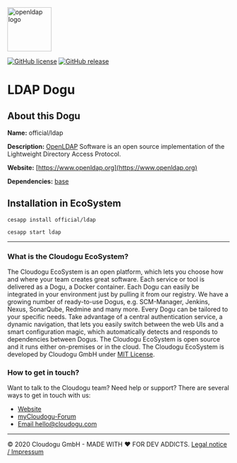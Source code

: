<img src="https://cloudogu.com/images/dogus/openldap.png" alt="openldap logo" height="100px">


[![GitHub license](https://img.shields.io/github/license/cloudogu/ldap.svg)](https://github.com/cloudogu/ldap/blob/develop/LICENSE)
[![GitHub release](https://img.shields.io/github/release/cloudogu/ldap.svg)](https://github.com/cloudogu/ldap/releases)

# LDAP Dogu

## About this Dogu

**Name:** official/ldap

**Description:** [OpenLDAP](https://www.openldap.org) Software is an open source implementation of the Lightweight Directory Access Protocol.

**Website:** [https://www.openldap.org](https://www.openldap.org)

**Dependencies:** [base](https://github.com/cloudogu/base)

## Installation in EcoSystem
```
cesapp install official/ldap

cesapp start ldap
```

---
### What is the Cloudogu EcoSystem?
The Cloudogu EcoSystem is an open platform, which lets you choose how and where your team creates great software. Each service or tool is delivered as a Dogu, a Docker container. Each Dogu can easily be integrated in your environment just by pulling it from our registry. We have a growing number of ready-to-use Dogus, e.g. SCM-Manager, Jenkins, Nexus, SonarQube, Redmine and many more. Every Dogu can be tailored to your specific needs. Take advantage of a central authentication service, a dynamic navigation, that lets you easily switch between the web UIs and a smart configuration magic, which automatically detects and responds to dependencies between Dogus. The Cloudogu EcoSystem is open source and it runs either on-premises or in the cloud. The Cloudogu EcoSystem is developed by Cloudogu GmbH under [MIT License](https://cloudogu.com/license.html).

### How to get in touch?
Want to talk to the Cloudogu team? Need help or support? There are several ways to get in touch with us:

* [Website](https://cloudogu.com)
* [myCloudogu-Forum](https://forum.cloudogu.com/topic/34?ctx=1)
* [Email hello@cloudogu.com](mailto:hello@cloudogu.com)

---
&copy; 2020 Cloudogu GmbH - MADE WITH :heart:&nbsp;FOR DEV ADDICTS. [Legal notice / Impressum](https://cloudogu.com/imprint.html)

